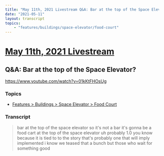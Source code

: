 ```yaml
---
title: "May 11th, 2021 Livestream Q&A: Bar at the top of the Space Elevator?"
date: "2021-05-11"
layout: transcript
topics:
    - "features/buildings/space-elevator/food-court"
---
```

# [May 11th, 2021 Livestream](../2021-05-11.md)
## Q&A: Bar at the top of the Space Elevator?
https://www.youtube.com/watch?v=01kKtFHOsUg

### Topics
* [Features > Buildings > Space Elevator > Food Court](../topics/features/buildings/space-elevator/food-court.md)

### Transcript

> bar at the top of the space elevator so it's not a bar it's gonna be a food cart at the top of the space elevator uh probably 1.0 you know because it is tied to to the story that's probably one that will imply implemented i know we teased that a bunch but those who wait for something good
